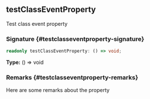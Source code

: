 ## testClassEventProperty

Test class event property

### Signature {#testclasseventproperty-signature}

```typescript
readonly testClassEventProperty: () => void;
```

**Type:** () => void

### Remarks {#testclasseventproperty-remarks}

Here are some remarks about the property
